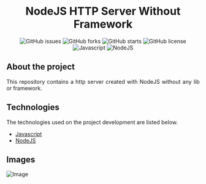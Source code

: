 <div align='justify'>

<div align='center'>

# **NodeJS HTTP Server Without Framework**

</div>

<div align='center'>

![GitHub issues](https://img.shields.io/github/issues/gezielelyon/node_http_server_without_lib)
![GitHub forks](https://img.shields.io/github/forks/gezielelyon/node_http_server_without_lib)
![GitHub starts](https://img.shields.io/github/stars/gezielelyon/node_http_server_without_lib)
![GitHub license](https://img.shields.io/github/license/gezielelyon/node_http_server_without_lib)
![Javascript](https://img.shields.io/badge/Javascript-Language-yellow)
![NodeJS](https://img.shields.io/badge/NodeJS-Runtime-orange)

</div>

## **About the project**
This repository contains a http server created with NodeJS without any lib or framework.

## **Technologies**
The technologies used on the project development are listed below.

- [Javascript](https://developer.mozilla.org/pt-BR/docs/Web/JavaScript)
- [NodeJS](https://nodejs.org/en)
</div>

## Images
![Image](https://user-images.githubusercontent.com/48457700/140310127-912df356-e711-41be-9026-fd761f56383d.PNG)
